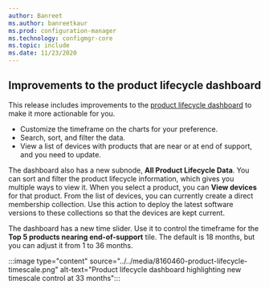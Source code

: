 ```yaml
---
author: Banreet
ms.author: banreetkaur
ms.prod: configuration-manager
ms.technology: configmgr-core
ms.topic: include
ms.date: 11/23/2020
---
```


## <a name="bkmk_lifedash"></a> Improvements to the product lifecycle dashboard

<!--8160460-->

This release includes improvements to the [product lifecycle dashboard](../../../../clients/manage/asset-intelligence/product-lifecycle-dashboard.md) to make it more actionable for you.

- Customize the timeframe on the charts for your preference.
- Search, sort, and filter the data.
- View a list of devices with products that are near or at end of support, and you need to update.

The dashboard also has a new subnode, **All Product Lifecycle Data**. You can sort and filter the product lifecycle information, which gives you multiple ways to view it. When you select a product, you can **View devices** for that product. From the list of devices, you can currently create a direct membership collection. Use this action to deploy the latest software versions to these collections so that the devices are kept current.

The dashboard has a new time slider. Use it to control the timeframe for the **Top 5 products nearing end-of-support** tile. The default is 18 months, but you can adjust it from 1 to 36 months.

:::image type="content" source="../../media/8160460-product-lifecycle-timescale.png" alt-text="Product lifecycle dashboard highlighting new timescale control at 33 months":::
